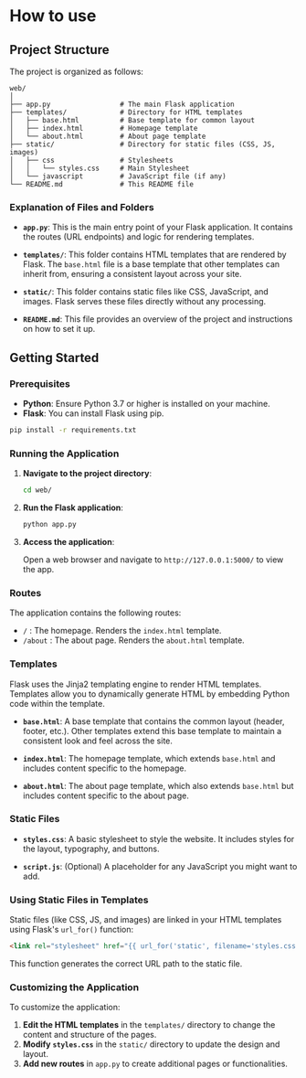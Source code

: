 # How to use

## Project Structure

The project is organized as follows:

```
web/
│
├── app.py                 # The main Flask application
├── templates/             # Directory for HTML templates
│   ├── base.html          # Base template for common layout
│   ├── index.html         # Homepage template
│   └── about.html         # About page template
├── static/                # Directory for static files (CSS, JS, images)
│   ├── css                # Stylesheets
│   │   └── styles.css     # Main Stylesheet
│   └── javascript         # JavaScript file (if any)
└── README.md              # This README file
```

### Explanation of Files and Folders

- **`app.py`**: This is the main entry point of your Flask application. It contains the routes (URL endpoints) and logic for rendering templates.
  
- **`templates/`**: This folder contains HTML templates that are rendered by Flask. The `base.html` file is a base template that other templates can inherit from, ensuring a consistent layout across your site.

- **`static/`**: This folder contains static files like CSS, JavaScript, and images. Flask serves these files directly without any processing.

- **`README.md`**: This file provides an overview of the project and instructions on how to set it up.

## Getting Started

### Prerequisites

- **Python**: Ensure Python 3.7 or higher is installed on your machine.
- **Flask**: You can install Flask using pip.

```bash
pip install -r requirements.txt
```

### Running the Application

1. **Navigate to the project directory**:

   ```bash
   cd web/
   ```

2. **Run the Flask application**:

   ```bash
   python app.py
   ```

3. **Access the application**:

   Open a web browser and navigate to `http://127.0.0.1:5000/` to view the app.

### Routes

The application contains the following routes:

- `/` : The homepage. Renders the `index.html` template.
- `/about` : The about page. Renders the `about.html` template.

### Templates

Flask uses the Jinja2 templating engine to render HTML templates. Templates allow you to dynamically generate HTML by embedding Python code within the template.

- **`base.html`**: A base template that contains the common layout (header, footer, etc.). Other templates extend this base template to maintain a consistent look and feel across the site.

- **`index.html`**: The homepage template, which extends `base.html` and includes content specific to the homepage.

- **`about.html`**: The about page template, which also extends `base.html` but includes content specific to the about page.

### Static Files

- **`styles.css`**: A basic stylesheet to style the website. It includes styles for the layout, typography, and buttons.

- **`script.js`**: (Optional) A placeholder for any JavaScript you might want to add.

### Using Static Files in Templates

Static files (like CSS, JS, and images) are linked in your HTML templates using Flask's `url_for()` function:

```html
<link rel="stylesheet" href="{{ url_for('static', filename='styles.css') }}">
```

This function generates the correct URL path to the static file.

### Customizing the Application

To customize the application:

1. **Edit the HTML templates** in the `templates/` directory to change the content and structure of the pages.
2. **Modify `styles.css`** in the `static/` directory to update the design and layout.
3. **Add new routes** in `app.py` to create additional pages or functionalities.
